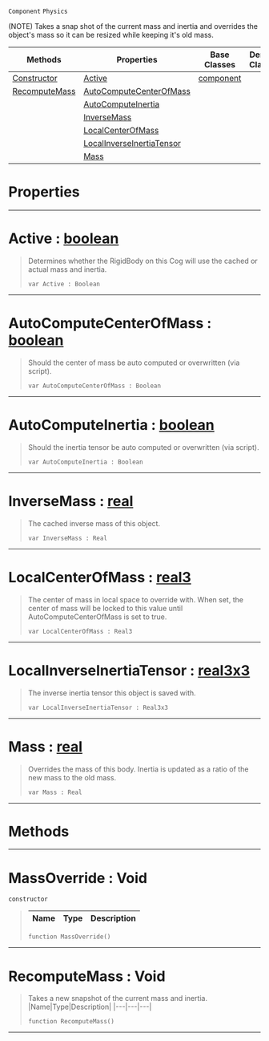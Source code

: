  `Component` `Physics`



(NOTE) Takes a snap shot of the current mass and inertia and overrides the object's mass so it can be resized while keeping it's old mass.

|Methods|Properties|Base Classes|Derived Classes|
|---|---|---|---|
|[ Constructor](https://github.com/ZilchEngine/ZilchDocs/blob/master/code_reference/class_reference/massoverride.markdown#massoverride-void)|[ Active](https://github.com/ZilchEngine/ZilchDocs/blob/master/code_reference/class_reference/massoverride.markdown#active-zero-engine-docum)|[component](https://github.com/ZilchEngine/ZilchDocs/blob/master/code_reference/class_reference/component.markdown)| |
|[ RecomputeMass](https://github.com/ZilchEngine/ZilchDocs/blob/master/code_reference/class_reference/massoverride.markdown#recomputemass-void)|[ AutoComputeCenterOfMass](https://github.com/ZilchEngine/ZilchDocs/blob/master/code_reference/class_reference/massoverride.markdown#autocomputecenterofmass)| | |
| |[ AutoComputeInertia](https://github.com/ZilchEngine/ZilchDocs/blob/master/code_reference/class_reference/massoverride.markdown#autocomputeinertia-zero)| | |
| |[ InverseMass](https://github.com/ZilchEngine/ZilchDocs/blob/master/code_reference/class_reference/massoverride.markdown#inversemass-zero-engine)| | |
| |[ LocalCenterOfMass](https://github.com/ZilchEngine/ZilchDocs/blob/master/code_reference/class_reference/massoverride.markdown#localcenterofmass-zero-e)| | |
| |[ LocalInverseInertiaTensor](https://github.com/ZilchEngine/ZilchDocs/blob/master/code_reference/class_reference/massoverride.markdown#localinverseinertiatenso)| | |
| |[ Mass](https://github.com/ZilchEngine/ZilchDocs/blob/master/code_reference/class_reference/massoverride.markdown#mass-zero-engine-documen)| | |


 #  Properties


---  
 #  Active : [boolean](https://github.com/ZilchEngine/ZilchDocs/blob/master/code_reference/nada_base_types/boolean.markdown)

> Determines whether the RigidBody on this Cog will use the cached or actual mass and inertia.
> ``` lang=cpp, name=Nada
> var Active : Boolean


---  
 #  AutoComputeCenterOfMass : [boolean](https://github.com/ZilchEngine/ZilchDocs/blob/master/code_reference/nada_base_types/boolean.markdown)

> Should the center of mass be auto computed or overwritten (via script).
> ``` lang=cpp, name=Nada
> var AutoComputeCenterOfMass : Boolean


---  
 #  AutoComputeInertia : [boolean](https://github.com/ZilchEngine/ZilchDocs/blob/master/code_reference/nada_base_types/boolean.markdown)

> Should the inertia tensor be auto computed or overwritten (via script).
> ``` lang=cpp, name=Nada
> var AutoComputeInertia : Boolean


---  
 #  InverseMass : [real](https://github.com/ZilchEngine/ZilchDocs/blob/master/code_reference/nada_base_types/real.markdown)

> The cached inverse mass of this object.
> ``` lang=cpp, name=Nada
> var InverseMass : Real


---  
 #  LocalCenterOfMass : [real3](https://github.com/ZilchEngine/ZilchDocs/blob/master/code_reference/nada_base_types/real3.markdown)

> The center of mass in local space to override with. When set, the center of mass will be locked to this value until AutoComputeCenterOfMass is set to true.
> ``` lang=cpp, name=Nada
> var LocalCenterOfMass : Real3


---  
 #  LocalInverseInertiaTensor : [real3x3](https://github.com/ZilchEngine/ZilchDocs/blob/master/code_reference/nada_base_types/real3x3.markdown)

> The inverse inertia tensor this object is saved with.
> ``` lang=cpp, name=Nada
> var LocalInverseInertiaTensor : Real3x3


---  
 #  Mass : [real](https://github.com/ZilchEngine/ZilchDocs/blob/master/code_reference/nada_base_types/real.markdown)

> Overrides the mass of this body. Inertia is updated as a ratio of the new mass to the old mass.
> ``` lang=cpp, name=Nada
> var Mass : Real


---  
 #  Methods


---  
 #  MassOverride : Void

 `constructor`

> 
> |Name|Type|Description|
> |---|---|---|
> ``` lang=cpp, name=Nada
> function MassOverride()
> ``` 


---  
 #  RecomputeMass : Void

> Takes a new snapshot of the current mass and inertia.
> |Name|Type|Description|
> |---|---|---|
> ``` lang=cpp, name=Nada
> function RecomputeMass()
> ``` 


---  
 

 
